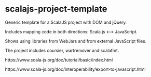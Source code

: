 # scalajs-project-template

<p>Generic template for a ScalaJS project with DOM and jQuery.</p>
<p>Includes mapping code in both directions: Scala.js &lt;—&gt; JavaScript.</p>
<p>Shows using libraries from WebJars and from external JavaScript files.</p>
<p>The project includes coursier, wartremover and scalafmt.</p>
<p>https://www.scala-js.org/doc/tutorial/basic/index.html</p>
<p>https://www.scala-js.org/doc/interoperability/export-to-javascript.html</p>
